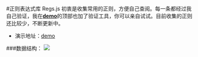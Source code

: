 #正则表达式库 Regs.js
初衷是收集常用的正则，方便自己查阅。每一条都经过我自己验证，我在[**demo**](http://denghao.me/special/regs/demo.html)的顶部也加了验证工具，你可以亲自试试。目前收集的正则还比较少，不断更新中。


- 演示地址：[demo](http://denghao.me/special/regs/demo.html)


###数据结构：
![](http://denghao.me/wp-content/uploads/2017/02/regsJsList.jpg)
